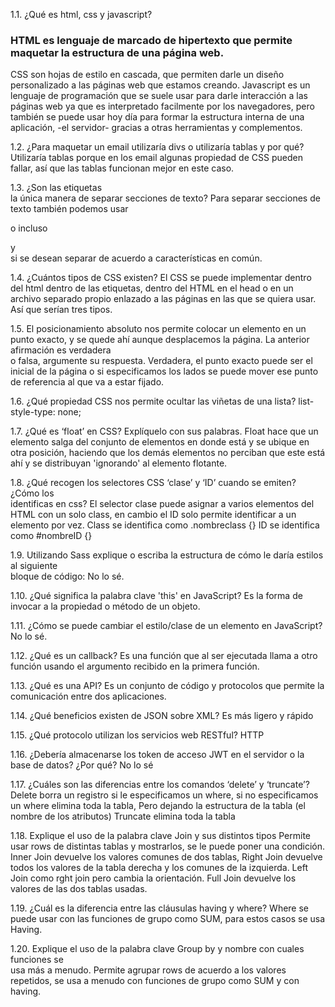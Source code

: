 1.1. ¿Qué	es	html,	css	y	javascript?
### HTML es lenguaje de marcado de hipertexto que permite maquetar la estructura de una página web.
CSS son hojas de estilo en cascada, que permiten darle un diseño personalizado a las páginas web que estamos creando.
Javascript es un lenguaje de programación que se suele usar para darle interacción a las páginas web ya
que es interpretado facilmente por los navegadores, pero también se puede usar hoy día para formar la 
estructura interna de una aplicación, -el servidor- gracias a otras herramientas y complementos.  

1.2. ¿Para	maquetar	un	email	utilizaría	divs	o	utilizaría	tablas	y	por	qué?
Utilizaría tablas porque en los email algunas propiedad de CSS pueden fallar, así que las tablas
funcionan mejor en este caso.

1.3. ¿Son	las	etiquetas	<br>	la	única	manera	de	separar	secciones	de	texto?
Para separar secciones de texto también podemos usar <p> o incluso <section> y <article> si se 
desean separar de acuerdo a características en común.

1.4. ¿Cuántos	tipos	de	CSS	existen?
El CSS se puede implementar dentro del html dentro de las etiquetas, dentro del HTML en el head 
o en un archivo separado propio enlazado a las páginas en las que se quiera usar. 
Así que serían tres tipos.

1.5. El	posicionamiento	absoluto nos	permite	colocar	un	elemento	en	un	punto	exacto,	
y	se	quede ahí	aunque	desplacemos	la	página.	La	anterior	afirmación	es	verdadera	
o	falsa,	argumente	su	respuesta.
Verdadera, el punto exacto puede ser el inicial de la página o si especificamos los lados se puede
mover ese punto de referencia al que va a estar fijado. 

1.6. ¿Qué	propiedad	CSS	nos	permite	ocultar	las	viñetas	de	una	lista?
list-style-type: none;

1.7. ¿Qué	es	‘float’	en	CSS? Explíquelo	con	sus	palabras.
Float hace que un elemento salga del conjunto de elementos en donde está y se ubique en otra posición,
haciendo que los demás elementos no perciban que este está ahí y se distribuyan 'ignorando' al elemento flotante.

1.8. ¿Qué	 recogen	 los	 selectores	 CSS	 ‘clase’	 y	 ‘ID’	 cuando	 se	 emiten? ¿Cómo	 los	
identificas	en	css?
El selector clase puede asignar a varios elementos del HTML con un solo class, en cambio el ID solo permite identificar
a un elemento por vez.
Class se identifica como .nombreclass {}
ID se identifica como #nombreID {} 

1.9. Utilizando	Sass	explique o	escriba	la	estructura	de cómo le	daría	estilos	al	siguiente	
bloque	de	código:
No lo sé.

1.10. ¿Qué	significa	la	palabra	clave	'this'	en	JavaScript?
Es la forma de invocar a la propiedad o método de un objeto. 

1.11. ¿Cómo	se	puede	cambiar	el	estilo/clase	de	un	elemento en	JavaScript?
No lo sé.

1.12. ¿Qué	es	un	callback?
Es una función que al ser ejecutada llama a otro función usando el argumento recibido en la primera función.

1.13. ¿Qué	es	una	API?
Es un conjunto de código y protocolos que permite la comunicación entre dos aplicaciones.

1.14. ¿Qué	beneficios	existen	de	JSON	sobre	XML?
Es más ligero y rápido

1.15. ¿Qué	protocolo	utilizan	los	servicios	web	RESTful?
HTTP

1.16. ¿Debería	almacenarse	los	token	de	acceso	JWT	en	el	servidor	o	la	base	de	datos?
¿Por	qué?
No lo sé

1.17. ¿Cuáles	son	las	diferencias	entre	los	comandos	‘delete’	y	‘truncate’?
Delete borra un registro si le especificamos un where, si no especificamos un where elimina toda la tabla,
Pero dejando la estructura de la tabla (el nombre de los atributos)
Truncate elimina toda la tabla

1.18. Explique	el	uso	de	la	palabra	clave	Join	y	sus	distintos	tipos
Permite usar rows de distintas tablas y mostrarlos, se le puede poner una condición.
Inner Join devuelve los valores comunes de dos tablas,
Right Join devuelve todos los valores de la tabla derecha y los comunes de la izquierda.
Left Join como rght join pero cambia la orientación.
Full Join devuelve los valores de las dos tablas usadas.

1.19. ¿Cuál	es	la	diferencia	entre	las	cláusulas	having	y	where?
Where se puede usar con las funciones de grupo como SUM, para estos casos se usa Having.

1.20. Explique	el	uso	de	la	palabra	clave	Group	by	y	nombre	con	cuales	funciones	se	
usa	más a	menudo.
Permite agrupar rows de acuerdo a los valores repetidos,
se usa a menudo con funciones de grupo como SUM y con having.
